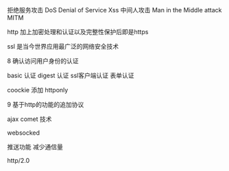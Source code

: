 拒绝服务攻击 DoS Denial of Service
Xss
中间人攻击 Man in the Middle attack MITM

http 加上加密处理和认证以及完整性保护后即是https

ssl 是当今世界应用最广泛的网络安全技术

8 确认访问用户身份的认证

basic 认证
digest 认证
ssl客户端认证
表单认证

coockie 添加 httponly


9 基于http的功能的追加协议

ajax comet 技术

websocked

推送功能
减少通信量

http/2.0


